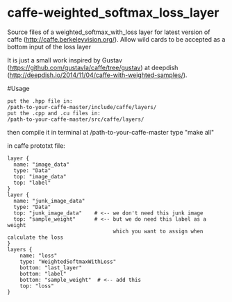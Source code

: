 # caffe-weighted_softmax_loss_layer
Source files of a weighted_softmax_with_loss layer for latest version of caffe (http://caffe.berkeleyvision.org/). 
Allow wild cards to be accepted as a bottom input of the loss layer

It is just a small work inspired by Gustav (https://github.com/gustavla/caffe/tree/gustav) at deepdish (http://deepdish.io/2014/11/04/caffe-with-weighted-samples/).

#Usage

    put the .hpp file in:      
    /path-to-your-caffe-master/include/caffe/layers/   
    put the .cpp and .cu files in: 
    /path-to-your-caffe-master/src/caffe/layers/ 

then compile it in terminal at  /path-to-your-caffe-master   type   "make all"

in caffe prototxt file:
```
layer {
  name: "image_data"
  type: "Data"
  top: "image_data"
  top: "label"
}
layer {
  name: "junk_image_data"
  type: "Data"
  top: "junk_image_data"    # <-- we don't need this junk image
  top: "sample_weight"      # <-- but we do need this label as a weight 
                                  which you want to assign when calculate the loss
}
layers {
    name: "loss"
    type: "WeightedSoftmaxWithLoss"
    bottom: "last_layer"
    bottom: "label"
    bottom: "sample_weight"  # <-- add this
    top: "loss"
}
```
